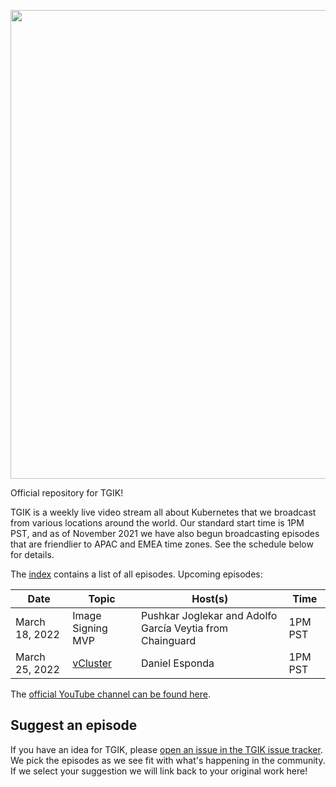 <p align="center"><img src="tgik-repo.png" width="750"></p>


Official repository for TGIK!

TGIK is a weekly live video stream all about Kubernetes that we broadcast from various locations around the world. Our standard start time is 1PM PST, and as of November 2021 we have also begun broadcasting episodes that are friendlier to APAC and EMEA time zones. See the schedule below for details.

The [index](playlist.md) contains a list of all episodes. Upcoming episodes:

| Date  |  Topic | Host(s)  | Time  |
|---|---|---|---|
| March 18, 2022  | Image Signing MVP | Pushkar Joglekar and Adolfo García Veytia from Chainguard  | 1PM PST |
| March 25, 2022  | [vCluster](https://www.vcluster.com/) | Daniel Esponda  | 1PM PST |

The [official YouTube channel can be found here](https://tgik.io).

## Suggest an episode

If you have an idea for TGIK, please [open an issue in the TGIK issue tracker](https://github.com/vmware-tanzu/tgik/issues/new).
We pick the episodes as we see fit with what's happening in the community.
If we select your suggestion we will link back to your original work here!
